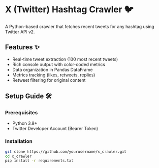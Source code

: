 # X (Twitter) Hashtag Crawler 🐦

A Python-based crawler that fetches recent tweets for any hashtag using Twitter API v2.

## Features ✨
- Real-time tweet extraction (100 most recent tweets)
- Rich console output with color-coded metrics
- Data organization in Pandas DataFrame
- Metrics tracking (likes, retweets, replies)
- Retweet filtering for original content

## Setup Guide 🛠️

### Prerequisites
- Python 3.8+
- Twitter Developer Account (Bearer Token)

### Installation
```bash
git clone https://github.com/yourusername/x_crawler.git
cd x_crawler
pip install -r requirements.txt
